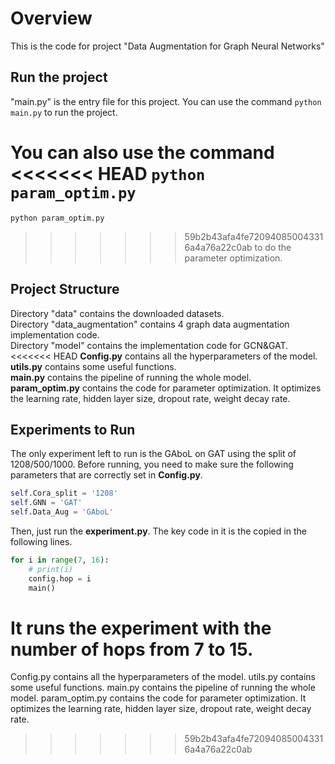 # Overview
This is the code for project "Data Augmentation for Graph Neural Networks"
## Run the project
"main.py" is the entry file for this project. You can use the command
`python main.py`
to run the project.

You can also use the command
<<<<<<< HEAD
`python param_optim.py`
=======
```
python param_optim.py
```
>>>>>>> 59b2b43afa4fe720940850043316a4a76a22c0ab
to do the parameter optimization.
## Project Structure
Directory "data" contains the downloaded datasets.<br>
Directory "data_augmentation" contains 4 graph data augmentation implementation code.<br>
Directory "model" contains the implementation code for GCN&GAT.<br>
<<<<<<< HEAD
**Config.py** contains all the hyperparameters of the model.<br>
**utils.py** contains some useful functions.<br>
**main.py** contains the pipeline of running the whole model.<br>
**param_optim.py** contains the code for parameter optimization. It optimizes the learning rate, hidden layer size, dropout rate, weight decay rate.

## Experiments to Run
The only experiment left to run is the GAboL on GAT using the split of 1208/500/1000.
Before running, you need to make sure the following parameters that are correctly set in **Config.py**.
```python
self.Cora_split = '1208'
self.GNN = 'GAT'
self.Data_Aug = 'GAboL'
```
Then, just run the **experiment.py**.
The key code in it is the copied in the following lines.
```python
for i in range(7, 16):
    # print(i)
    config.hop = i
    main()
```
It runs the experiment with the number of hops from 7 to 15.
=======
Config.py contains all the hyperparameters of the model.
utils.py contains some useful functions.
main.py contains the pipeline of running the whole model.
param_optim.py contains the code for parameter optimization. It optimizes the learning rate, hidden layer size, dropout rate, weight decay rate.
>>>>>>> 59b2b43afa4fe720940850043316a4a76a22c0ab
